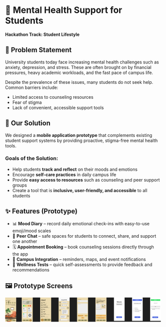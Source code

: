 # 📱 Mental Health Support for Students  
**Hackathon Track: Student Lifestyle**  

## 🧩 Problem Statement  
University students today face increasing mental health challenges such as anxiety, depression, and stress. These are often brought on by financial pressures, heavy academic workloads, and the fast pace of campus life.  

Despite the prevalence of these issues, many students do not seek help. Common barriers include:  
- Limited access to counseling resources  
- Fear of stigma  
- Lack of convenient, accessible support tools  

## 🎯 Our Solution  
We designed a **mobile application prototype** that complements existing student support systems by providing proactive, stigma-free mental health tools.  

### Goals of the Solution:  
- Help students **track and reflect** on their moods and emotions  
- Encourage **self-care practices** in daily campus life  
- Provide **easy access to resources** such as counseling and peer support groups  
- Create a tool that is **inclusive, user-friendly, and accessible** to all students  

## ✨ Features (Prototype)  
- 📊 **Mood Diary** – record daily emotional check-ins with easy-to-use emoji/mood scales  
- 💬 **Peer Chat** – safe spaces for students to connect, share, and support one another  
- 🗓️ **Appointment Booking** – book counseling sessions directly through the app  
- 📍 **Campus Integration** – reminders, maps, and event notifications  
- 🧠 **Wellness Tests** – quick self-assessments to provide feedback and recommendations  

## 🖼️ Prototype Screens  
![App Prototype](./Student%20Health%20App.png)  

